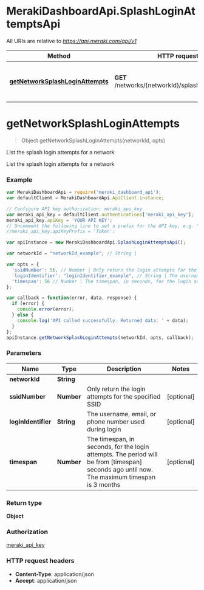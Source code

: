 # MerakiDashboardApi.SplashLoginAttemptsApi

All URIs are relative to *https://api.meraki.com/api/v1*

Method | HTTP request | Description
------------- | ------------- | -------------
[**getNetworkSplashLoginAttempts**](SplashLoginAttemptsApi.md#getNetworkSplashLoginAttempts) | **GET** /networks/{networkId}/splashLoginAttempts | List the splash login attempts for a network


<a name="getNetworkSplashLoginAttempts"></a>
# **getNetworkSplashLoginAttempts**
> Object getNetworkSplashLoginAttempts(networkId, opts)

List the splash login attempts for a network

List the splash login attempts for a network

### Example
```javascript
var MerakiDashboardApi = require('meraki_dashboard_api');
var defaultClient = MerakiDashboardApi.ApiClient.instance;

// Configure API key authorization: meraki_api_key
var meraki_api_key = defaultClient.authentications['meraki_api_key'];
meraki_api_key.apiKey = 'YOUR API KEY';
// Uncomment the following line to set a prefix for the API key, e.g. "Token" (defaults to null)
//meraki_api_key.apiKeyPrefix = 'Token';

var apiInstance = new MerakiDashboardApi.SplashLoginAttemptsApi();

var networkId = "networkId_example"; // String | 

var opts = { 
  'ssidNumber': 56, // Number | Only return the login attempts for the specified SSID
  'loginIdentifier': "loginIdentifier_example", // String | The username, email, or phone number used during login
  'timespan': 56 // Number | The timespan, in seconds, for the login attempts. The period will be from [timespan] seconds ago until now. The maximum timespan is 3 months
};

var callback = function(error, data, response) {
  if (error) {
    console.error(error);
  } else {
    console.log('API called successfully. Returned data: ' + data);
  }
};
apiInstance.getNetworkSplashLoginAttempts(networkId, opts, callback);
```

### Parameters

Name | Type | Description  | Notes
------------- | ------------- | ------------- | -------------
 **networkId** | **String**|  | 
 **ssidNumber** | **Number**| Only return the login attempts for the specified SSID | [optional] 
 **loginIdentifier** | **String**| The username, email, or phone number used during login | [optional] 
 **timespan** | **Number**| The timespan, in seconds, for the login attempts. The period will be from [timespan] seconds ago until now. The maximum timespan is 3 months | [optional] 

### Return type

**Object**

### Authorization

[meraki_api_key](../README.md#meraki_api_key)

### HTTP request headers

 - **Content-Type**: application/json
 - **Accept**: application/json

